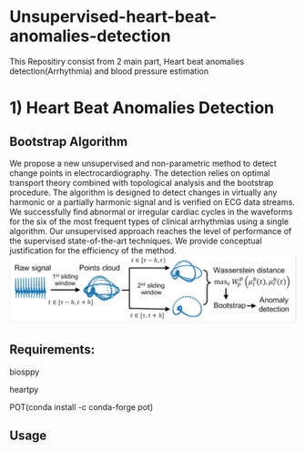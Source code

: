 # Unsupervised-heart-beat-anomalies-detection

This Repositiry consist from 2 main part, Heart beat anomalies detection(Arrhythmia) and blood pressure estimation

# 1) Heart Beat Anomalies Detection
## Bootstrap Algorithm
We propose    a    new    unsupervised    and    non-parametric  method  to  detect  change  points  in electrocardiography.  The detection relies on  optimal  transport  theory  combined  with  topological analysis and the bootstrap procedure.  The algorithm is designed to detect changes in virtually any harmonic or a partially harmonic signal and is verified on ECG data streams.  We successfully find abnormal or irregular cardiac cycles in the waveforms for the six of the most frequent types of clinical arrhythmias using a single algorithm. Our unsupervised approach reaches the level of performance of the supervised state-of-the-art techniques.  We provide conceptual justification for  the efficiency of the method.
![Screenshot](pipeline.JPG)

## Requirements:
biosppy

heartpy

POT(conda install -c conda-forge pot)


## Usage





